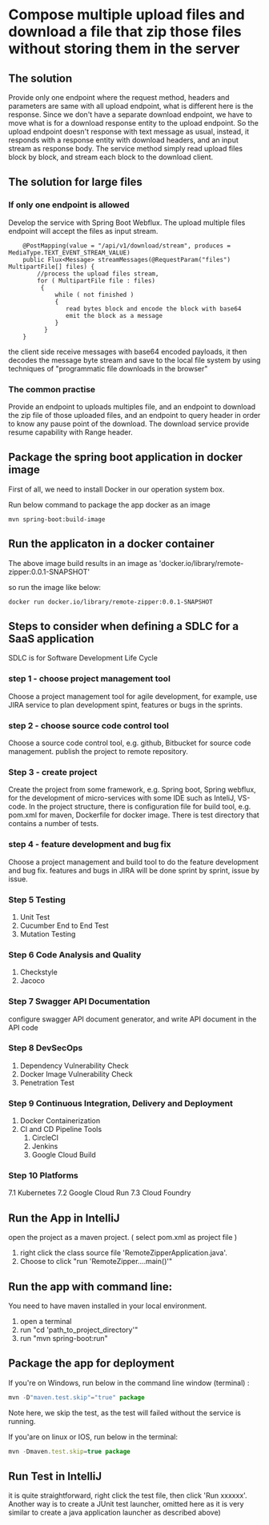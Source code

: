 # Compose multiple upload files and download a file that zip those files without storing them in the server

## The solution

Provide only one endpoint where the request method, headers and parameters are same with all upload endpoint, what is 
different here is the response. Since we don't have a separate download endpoint, we have to move what is for a download
response entity to the upload endpoint. So the upload endpoint doesn't response with text message as usual, instead, it 
responds with a response entity with download headers, and an input stream as response body. The service method simply
read upload files block by block, and stream each block to the download client. 

## The solution for large files

### If only one endpoint is allowed

Develop the service with Spring Boot Webflux. The upload multiple files endpoint will accept the files as input stream.
```
    @PostMapping(value = "/api/v1/download/stream", produces = MediaType.TEXT_EVENT_STREAM_VALUE)
    public Flux<Message> streamMessages(@RequestParam("files") MultipartFile[] files) {
        //process the upload files stream,
        for ( MultipartFile file : files) 
         {
             while ( not finished )
             {
                read bytes block and encode the block with base64
                emit the block as a message
             }
          }
    }
```

the client side receive messages with base64 encoded payloads, it then decodes the message byte stream and save to the local file system
by using techniques of "programmatic file downloads in the browser"

### The common practise

Provide an endpoint to uploads multiples file, and an endpoint to download the zip file of those uploaded files, and an endpoint to query header in order to know any pause point of the download.
The download service provide resume capability with Range header.

## Package the spring boot application in docker image

First of all, we need to install Docker in our operation system box.

Run below command to package the app docker as an image
```
mvn spring-boot:build-image
```

## Run the applicaton in a docker container

The above image build results in an image as 'docker.io/library/remote-zipper:0.0.1-SNAPSHOT'

so run the image like below:
```
docker run docker.io/library/remote-zipper:0.0.1-SNAPSHOT
```

## Steps to consider when defining a SDLC for a SaaS application

SDLC is for Software Development Life Cycle

### step 1 - choose project management tool

Choose a project management tool for agile development, for example, use JIRA service to plan development spint, features or bugs
in the sprints.

### step 2 - choose source code control tool

Choose a source code control tool, e.g. github, Bitbucket for source code management. publish the project to remote repository.

### Step 3 - create project

Create the project from some framework, e.g. Spring boot, Spring webflux, for the development of micro-services with some 
IDE such as InteliJ, VS-code. In the project structure, there is configuration file for build tool, e.g. pom.xml for maven,
Dockerfile for docker image. There is test directory that contains a number of tests. 

### step 4 - feature development and bug fix

Choose a project management and build tool to do the feature development and bug fix. features and bugs in JIRA will be
done sprint by sprint, issue by issue.

### Step 5 Testing
1. Unit Test
2. Cucumber End to End Test
3.  Mutation Testing

### Step 6 Code Analysis and Quality

1. Checkstyle
2. Jacoco

### Step 7 Swagger API Documentation

configure swagger API document generator, and write API document in the API code

### Step 8 DevSecOps

1. Dependency Vulnerability Check
2. Docker Image Vulnerability Check
3. Penetration Test

### Step 9 Continuous Integration, Delivery and Deployment
1. Docker Containerization
2. CI and CD Pipeline Tools
    1. CircleCI
    2. Jenkins
    3. Google Cloud Build

### Step 10 Platforms
   7.1 Kubernetes
   7.2 Google Cloud Run
   7.3 Cloud Foundry

## Run the App in IntelliJ

open the project as a maven project. ( select pom.xml as project file )
1. right click the class source file 'RemoteZipperApplication.java'.
2. Choose to click "run 'RemoteZipper....main()'"

## Run the app with command line:

You need to have maven installed in your local environment.

1. open a terminal
2. run "cd 'path_to_project_directory'"
3. run "mvn spring-boot:run"


## Package the app for deployment

If you're on Windows, run below in the command line window (terminal) :
```javascript
mvn -D"maven.test.skip"="true" package
```
Note here, we skip the test, as the test will failed without the service is running. 

If you'are on linux or IOS, run below in the terminal:
```javascript
mvn -Dmaven.test.skip=true package

```
## Run Test in IntelliJ

it is quite straightforward, right click the test file, then click 'Run xxxxxx'. Another way is to
create a JUnit test launcher, omitted here as it is very similar to create a java application launcher as described 
above)


